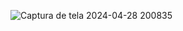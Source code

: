 ![Captura de tela 2024-04-28 200835](https://github.com/LucasVilarindo/calculadora-de-gorjetas-com-JavaScript/assets/147529312/ac020871-b0ce-4034-8186-b30c6c44470a)
